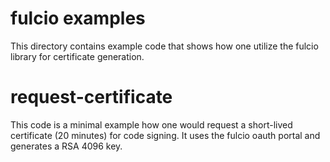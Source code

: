 fulcio examples
===============

This directory contains example code that shows how one utilize the fulcio
library for certificate generation.

# request-certificate
This code is a minimal example how one would request a short-lived certificate
(20 minutes) for code signing. It uses the fulcio oauth portal and generates a
RSA 4096 key.
